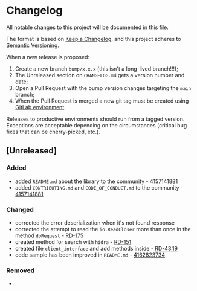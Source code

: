 # Changelog

All notable changes to this project will be documented in this file.

The format is based on [Keep a Changelog](https://keepachangelog.com/en/1.0.0/), and this project adheres to [Semantic Versioning](https://semver.org/spec/v2.0.0.html).

When a new release is proposed:

1. Create a new branch `bump/x.x.x` (this isn't a long-lived branch!!!);
2. The Unreleased section on `CHANGELOG.md` gets a version number and date;
3. Open a Pull Request with the bump version changes targeting the `main` branch;
4. When the Pull Request is merged a new git tag must be created using [GitLab environment](https://gitlab.com/intruderlabs/toolbox/intrusearch/-/tags).

Releases to productive environments should run from a tagged version.
Exceptions are acceptable depending on the circumstances (critical bug fixes that can be cherry-picked, etc.).

## [Unreleased]

### Added

- added `README.md` about the library to the community - [4157141881](https://intruderlabs.monday.com/boards/3790337872/pulses/4157141881)
- added `CONTRIBUTING.md` and `CODE_OF_CONDUCT.md` to the community - [4157141881](https://intruderlabs.monday.com/boards/3790337872/pulses/4157141881)

### Changed

- corrected the error deserialization when it's not found response
- corrected the attempt to read the `io.ReadCloser` more than once in the method `doRequest` - [RD-175](https://intruderlabs.atlassian.net/browse/RD-175)
- created method for search with `hidra` - [RD-151](https://intruderlabs.atlassian.net/browse/RD-151)
- created file `client_interface` and add methods inside - [RD-43.19](https://intruderlabs.monday.com/boards/3797906866/pulses/3984323973)
- code sample has been improved in `README.md` - [4162823734](https://intruderlabs.monday.com/boards/3790337872/pulses/4162823734)

### Removed

-
